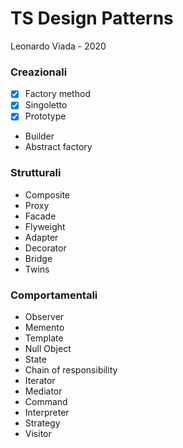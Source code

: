 # TS Design Patterns
Leonardo Viada - 2020

### Creazionali
- [x] Factory method 
- [x] Singoletto
- [x] Prototype
- Builder
- Abstract factory

### Strutturali
- Composite
- Proxy
- Facade
- Flyweight
- Adapter
- Decorator
- Bridge
- Twins

### Comportamentali
- Observer
- Memento
- Template
- Null Object
- State
- Chain of responsibility
- Iterator
- Mediator 
- Command 
- Interpreter 
- Strategy
- Visitor